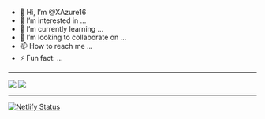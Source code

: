 - 👋 Hi, I’m @XAzure16
- 👀 I’m interested in ...
- 🌱 I’m currently learning ...
- 💞️ I’m looking to collaborate on ...
- 📫 How to reach me ...
- ⚡ Fun fact: ...

---
  
<picture>
  <source align="center"
    srcset="https://netlify--flourishing-souffle-5e5d63.netlify.app/api?username=XAzure16&show_icons=true&theme=catppuccin_mocha"
    media="(prefers-color-scheme: dark)"
  />
  <source align="center"
    srcset="https://netlify--flourishing-souffle-5e5d63.netlify.app/api?username=XAzure16&show_icons=true"
    media="(prefers-color-scheme: light), (prefers-color-scheme: no-preference)"
  />
  <img align="center" src="https://netlify--flourishing-souffle-5e5d63.netlify.app/api?username=XAzure16&show_icons=true" />
</picture>
<a href="https://github.com/anuraghazra/convoychat">
  <img align="center" align="center" src="https://netlify--flourishing-souffle-5e5d63.netlify.app/api/top-langs/?username=XAzure16&exclude_repo=github-readme-stats,indaco&layout=donut-vertical" />
</a>

---

[![Netlify Status](https://api.netlify.com/api/v1/badges/b4f35951-c6c3-4a73-93b1-18ab4787e58e/deploy-status)](https://app.netlify.com/sites/flourishing-souffle-5e5d63/deploys)

<!---
XAzure16/XAzure16 is a ✨ special ✨ repository because its `README.md` (this file) appears on your GitHub profile.
You can click the Preview link to take a look at your changes.
--->
